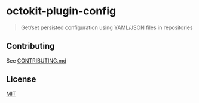 # octokit-plugin-config

> Get/set persisted configuration using YAML/JSON files in repositories

## Contributing

See [CONTRIBUTING.md](CONTRIBUTING.md)

## License

[MIT](LICENSE)
